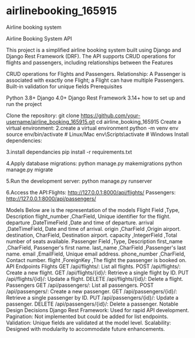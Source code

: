 # airlinebooking_165915
Airline booking system

Airline Booking System API

This project is a simplified airline booking system built using Django and Django Rest Framework (DRF). The API supports CRUD operations for flights and passengers, including relationships between the Features

CRUD operations for Flights and Passengers.
Relationship: A Passenger is associated with exactly one Flight; a Flight can have multiple Passengers.
Built-in validation for unique fields
Prerequisites

Python 3.8+
Django 4.0+
Django Rest Framework 3.14+
how to set up and run the project

Clone the repository: git clone https://github.com/your-username/airline_booking_165915.git cd airline_booking_165915 Create a virtual environment:
2.create a virtual environment python -m venv env source env/bin/activate # Linux/Mac env\Scripts\activate # Windows Install dependencies:

3.install dependancies pip install -r requirements.txt

4.Apply database migrations: python manage.py makemigrations python manage.py migrate

5.Run the development server: python manage.py runserver

6.Access the API:Flights: http://127.0.0.1:8000/api/flights/ Passengers: http://127.0.0.1:8000/api/passengers/

Models Below are is the representation of the models Flight Field ,Type, Description flight_number ,CharField, Unique identifier for the flight. departure ,DateTimeField ,Date and time of departure. arrival ,DateTimeField, Date and time of arrival. origin ,CharField ,Origin airport. destination, CharField, Destination airport. capacity ,IntegerField ,Total number of seats available. Passenger Field ,Type, Description first_name ,CharField, Passenger's first name. last_name ,CharField ,Passenger's last name. email ,EmailField, Unique email address. phone_number ,CharField, Contact number. flight ,ForeignKey ,The flight the passenger is booked on. API Endpoints Flights GET /api/flights/: List all flights. POST /api/flights/: Create a new flight. GET /api/flights/{id}/: Retrieve a single flight by ID. PUT /api/flights/{id}/: Update a flight. DELETE /api/flights/{id}/: Delete a flight. Passengers GET /api/passengers/: List all passengers. POST /api/passengers/: Create a new passenger. GET /api/passengers/{id}/: Retrieve a single passenger by ID. PUT /api/passengers/{id}/: Update a passenger. DELETE /api/passengers/{id}/: Delete a passenger. Notable Design Decisions Django Rest Framework: Used for rapid API development. Pagination: Not implemented but could be added for list endpoints. Validation: Unique fields are validated at the model level. Scalability: Designed with modularity to accommodate future enhancements.
